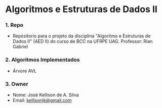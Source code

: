 # Algoritmos e Estruturas de Dados II #

### 1. Repo ###

* Repósitorio para o projeto da disciplina "Algoritmo e Estruturas de Dados II" (AED II) do curso de BCC na UFRPE UAG.
Professor: Rian Gabriel

### 2. Algoritmos Implementados

* Árvore AVL

### 3. Owner ###

* Nome: José Kellison de A. Silva
* Email:  kellisonjk@gmail.com 